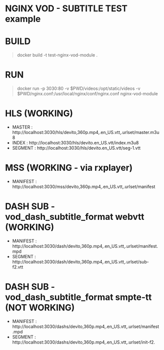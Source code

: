 # NGINX VOD - SUBTITLE TEST example

# BUILD

> docker build -t test-nginx-vod-module .

# RUN

> docker run -p 3030:80 -v $PWD/videos:/opt/static/videos -v $PWD/nginx.conf:/usr/local/nginx/conf/nginx.conf nginx-vod-module

# HLS (WORKING)
- MASTER : http://localhost:3030/hls/devito,360p.mp4,.en_US.vtt,.urlset/master.m3u8
- INDEX : http://localhost:3030/hls/devito.en_US.vtt/index.m3u8
- SEGMENT : http://localhost:3030/hls/devito.en_US.vtt/seg-1.vtt

# MSS (WORKING - via rxplayer)

- MANIFEST : http://localhost:3030/mss/devito,360p.mp4,.en_US.vtt,.urlset/manifest

# DASH SUB - vod_dash_subtitle_format webvtt (WORKING)

- MANIFEST : http://localhost:3030/dash/devito,360p.mp4,.en_US.vtt,.urlset/manifest.mpd
- SEGMENT : http://localhost:3030/dash/devito,360p.mp4,.en_US.vtt,.urlset/sub-f2.vtt

# DASH SUB - vod_dash_subtitle_format smpte-tt (NOT WORKING)

- MANIFEST : http://localhost:3030/dashs/devito,360p.mp4,.en_US.vtt,.urlset/manifest.mpd
- SEGMENT : http://localhost:3030/dashs/devito,360p.mp4,.en_US.vtt,.urlset/init-f2.

